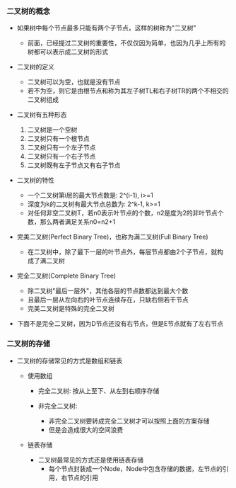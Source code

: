 ### 二叉树的概念
* 如果树中每个节点最多只能有两个子节点，这样的树称为"二叉树"
  * 前面，已经提过二叉树的重要性，不仅仅因为简单，也因为几乎上所有的树都可以表示成二叉树的形式
* 二叉树的定义
  * 二叉树可以为空，也就是没有节点
  * 若不为空，则它是由根节点和称为其左子树TL和右子树TR的两个不相交的二叉树组成
* 二叉树有五种形态
  1. 二叉树是一个空树
  2. 二叉树只有一个根节点
  3. 二叉树只有一个左子节点
  4. 二叉树只有一个右子节点
  5. 二叉树既有左子节点又有右子节点
* 二叉树的特性
  * 一个二叉树第i层的最大节点数是: 2^(i-1), i>=1
  * 深度为k的二叉树有最大节点总数为: 2^k-1, k>=1
  * 对任何非空二叉树T，若n0表示叶节点的个数，n2是度为2的非叶节点个数，那么两者满足关系n0=n2+1





* 完美二叉树(Perfect Binary Tree)，也称为满二叉树(Full Binary Tree)
  * 在二叉树中，除了最下一层的叶节点外，每层节点都由2个子节点，就构成了满二叉树
* 完全二叉树(Complete Binary Tree)
  * 除二叉树"最后一层外"，其他各层的节点数都达到最大个数
  * 且最后一层从左向右的叶节点连续存在，只缺右侧若干节点
  * 完美二叉树是特殊的完全二叉树
* 下面不是完全二叉树，因为D节点还没有右节点，但是E节点就有了左右节点




### 二叉树的存储
* 二叉树的存储常见的方式是数组和链表
  * 使用数组
    * 完全二叉树: 按从上至下、从左到右顺序存储





    * 非完全二叉树: 
      * 非完全二叉树要转成完全二叉树才可以按照上面的方案存储
      * 但是会造成很大的空间浪费





  * 链表存储
    * 二叉树最常见的方式还是使用链表存储
      * 每个节点封装成一个Node，Node中包含存储的数据，左节点的引用，右节点的引用



